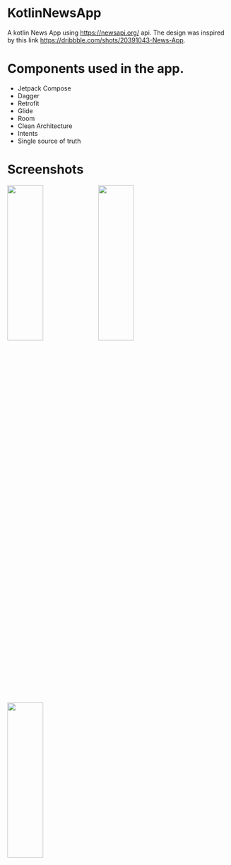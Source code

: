 # KotlinNewsApp

A kotlin News App using https://newsapi.org/ api.
The design was inspired by this link https://dribbble.com/shots/20391043-News-App.

# Components used in the app.

- Jetpack Compose
- Dagger
- Retrofit
- Glide
- Room
- Clean Architecture
- Intents
- Single source of truth
  
# Screenshots
<img src="https://github.com/yigtkaya/KotlinNewsApp/assets/68725704/ab3eadf9-5884-4d6a-8b4a-155823d983f6" width=40% height=30%>  <img src="https://github.com/yigtkaya/KotlinNewsApp/assets/68725704/2d851da8-1086-4340-bbf6-07eef4ded4cd" width=40% height=30%>
<img src="https://github.com/yigtkaya/KotlinNewsApp/assets/68725704/fb5439b9-f25b-4485-94c3-892aba15fe9f" width=40% height=30%>










